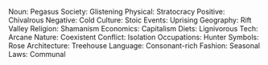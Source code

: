 Noun: Pegasus
Society: Glistening
Physical: Stratocracy
Positive: Chivalrous
Negative: Cold
Culture: Stoic
Events: Uprising
Geography: Rift Valley
Religion: Shamanism
Economics: Capitalism
Diets: Lignivorous
Tech: Arcane
Nature: Coexistent
Conflict: Isolation
Occupations: Hunter
Symbols: Rose
Architecture: Treehouse
Language: Consonant-rich
Fashion: Seasonal
Laws: Communal